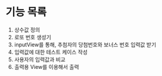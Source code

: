 # 기능 목록

1. 상수값 정의
2. 로또 번호 생성기
3. inputView를 통해, 추첨자의 당첨번호와 보너스 번호 입력값 받기
4. 입력값에 대한 테스트 케이스 작성
5. 사용자의 입력값과 비교
6. 출력용 View를 이용해서 출력